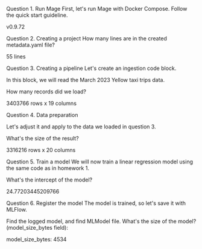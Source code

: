 Question 1. Run Mage
First, let's run Mage with Docker Compose. Follow the quick start guideline.

v0.9.72

Question 2. Creating a project
How many lines are in the created metadata.yaml file?

55 lines

Question 3. Creating a pipeline
Let's create an ingestion code block.

In this block, we will read the March 2023 Yellow taxi trips data.

How many records did we load?

3403766 rows x 19 columns

Question 4. Data preparation

Let's adjust it and apply to the data we loaded in question 3.

What's the size of the result?

3316216 rows x 20 columns

Question 5. Train a model
We will now train a linear regression model using the same code as in homework 1.

What's the intercept of the model?

24.77203445209766


Question 6. Register the model
The model is trained, so let's save it with MLFlow.



Find the logged model, and find MLModel file. What's the size of the model? (model_size_bytes field):

model_size_bytes: 4534
